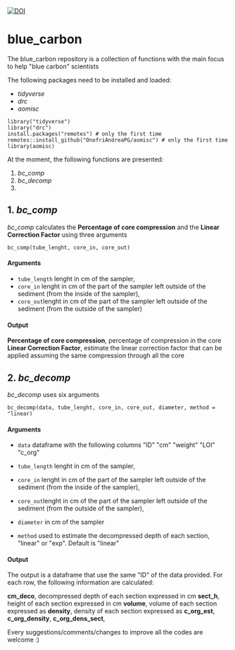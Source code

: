 [![DOI](https://zenodo.org/badge/336005552.svg)](https://zenodo.org/badge/latestdoi/336005552)

# blue_carbon

The blue_carbon repository is a collection of functions with the main focus to help "blue carbon" scientists

The following packages need to be installed and loaded:
- *tidyverse*
- *drc*
- *aomisc*

```
library("tidyverse")
library("drc")
install.packages("remotes") # only the first time
remotes::install_github("OnofriAndreaPG/aomisc") # only the first time
library(aomisc)
```

At the moment, the following functions are presented:
1.  *bc_comp*
2.  *bc_decomp*
3. 

## 1. *bc_comp*

*bc_comp* calculates the **Percentage of core compression** and the **Linear Correction Factor** using three arguments 

`bc_comp(tube_lenght, core_in, core_out)`

#### Arguments

- `tube_length` lenght in cm of the sampler,
- `core_in` lenght in cm of the part of the sampler left outside of the sediment (from the inside of the sampler),
- `core_out`lenght in cm of the part of the sampler left outside of the sediment (from the outside of the sampler)

#### Output

**Percentage of core compression**, percentage of compression in the core
**Linear Correction Factor**, estimate the linear correction factor that can be applied assuming the same compression through all the core

## 2. *bc_decomp*

*bc_decomp* uses six arguments  

`bc_decomp(data, tube_lenght, core_in, core_out, diameter, method = "linear)`

#### Arguments

- `data` dataframe with the following columns "ID"	"cm"	"weight"	"LOI"	"c_org"

- `tube_length` lenght in cm of the sampler,
- `core_in` lenght in cm of the part of the sampler left outside of the sediment (from the inside of the sampler),
- `core_out`lenght in cm of the part of the sampler left outside of the sediment (from the outside of the sampler),
- `diameter` in cm of the sampler
- `method` used to estimate the decompressed depth of each section, "linear" or "exp". Default is "linear"

#### Output

The output is a dataframe that use the same "ID" of the data provided. For each row, the following information are calculated: 

**cm_deco**, decompressed depth of each section expressed in cm 
**sect_h**, height of each section expressed in cm
**volume**, volume of each section expressed as
**density**, density of each section expressed as
**c_org_est**, 
**c_org_density**, 
**c_org_dens_sect**, 

Every suggestions/comments/changes to improve all the codes are welcome :)
